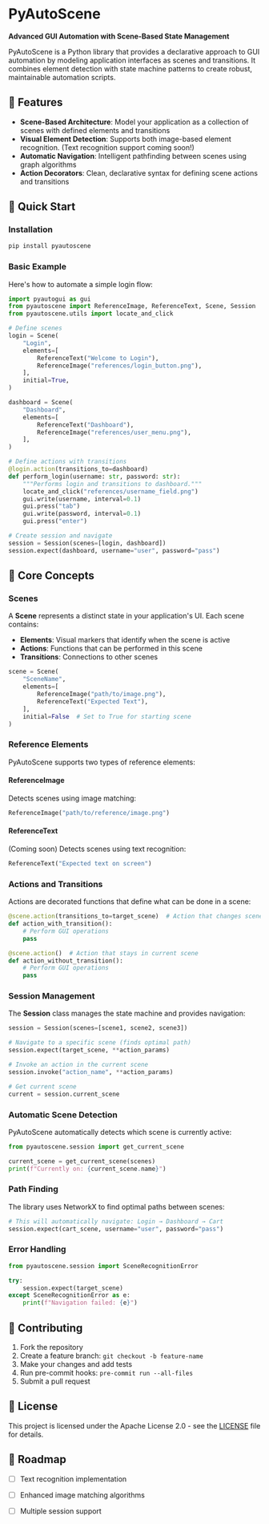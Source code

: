 # PyAutoScene

**Advanced GUI Automation with Scene-Based State Management**

PyAutoScene is a Python library that provides a declarative approach to GUI automation by modeling application interfaces as scenes and transitions. It combines element detection with state machine patterns to create robust, maintainable automation scripts.

## 🌟 Features

- **Scene-Based Architecture**: Model your application as a collection of scenes with defined elements and transitions
- **Visual Element Detection**: Supports both image-based element recognition. (Text recognition support coming soon!)
- **Automatic Navigation**: Intelligent pathfinding between scenes using graph algorithms
- **Action Decorators**: Clean, declarative syntax for defining scene actions and transitions

## 🚀 Quick Start

### Installation

```bash
pip install pyautoscene
```

### Basic Example

Here's how to automate a simple login flow:

```python
import pyautogui as gui
from pyautoscene import ReferenceImage, ReferenceText, Scene, Session
from pyautoscene.utils import locate_and_click

# Define scenes
login = Scene(
    "Login",
    elements=[
        ReferenceText("Welcome to Login"),
        ReferenceImage("references/login_button.png"),
    ],
    initial=True,
)

dashboard = Scene(
    "Dashboard",
    elements=[
        ReferenceText("Dashboard"),
        ReferenceImage("references/user_menu.png"),
    ],
)

# Define actions with transitions
@login.action(transitions_to=dashboard)
def perform_login(username: str, password: str):
    """Performs login and transitions to dashboard."""
    locate_and_click("references/username_field.png")
    gui.write(username, interval=0.1)
    gui.press("tab")
    gui.write(password, interval=0.1)
    gui.press("enter")

# Create session and navigate
session = Session(scenes=[login, dashboard])
session.expect(dashboard, username="user", password="pass")
```

## 📖 Core Concepts

### Scenes

A **Scene** represents a distinct state in your application's UI. Each scene contains:

- **Elements**: Visual markers that identify when the scene is active
- **Actions**: Functions that can be performed in this scene
- **Transitions**: Connections to other scenes

```python
scene = Scene(
    "SceneName",
    elements=[
        ReferenceImage("path/to/image.png"),
        ReferenceText("Expected Text"),
    ],
    initial=False  # Set to True for starting scene
)
```

### Reference Elements

PyAutoScene supports two types of reference elements:

#### ReferenceImage

Detects scenes using image matching:

```python
ReferenceImage("path/to/reference/image.png")
```

#### ReferenceText
(Coming soon)
Detects scenes using text recognition:

```python
ReferenceText("Expected text on screen")
```

### Actions and Transitions

Actions are decorated functions that define what can be done in a scene:

```python
@scene.action(transitions_to=target_scene)  # Action that changes scenes
def action_with_transition():
    # Perform GUI operations
    pass

@scene.action()  # Action that stays in current scene
def action_without_transition():
    # Perform GUI operations
    pass
```

### Session Management

The **Session** class manages the state machine and provides navigation:

```python
session = Session(scenes=[scene1, scene2, scene3])

# Navigate to a specific scene (finds optimal path)
session.expect(target_scene, **action_params)

# Invoke an action in the current scene
session.invoke("action_name", **action_params)

# Get current scene
current = session.current_scene
```

### Automatic Scene Detection

PyAutoScene automatically detects which scene is currently active:

```python
from pyautoscene.session import get_current_scene

current_scene = get_current_scene(scenes)
print(f"Currently on: {current_scene.name}")
```

### Path Finding

The library uses NetworkX to find optimal paths between scenes:

```python
# This will automatically navigate: Login → Dashboard → Cart
session.expect(cart_scene, username="user", password="pass")
```

### Error Handling

```python
from pyautoscene.session import SceneRecognitionError

try:
    session.expect(target_scene)
except SceneRecognitionError as e:
    print(f"Navigation failed: {e}")
```

## 🤝 Contributing

1. Fork the repository
2. Create a feature branch: `git checkout -b feature-name`
3. Make your changes and add tests
4. Run pre-commit hooks: `pre-commit run --all-files`
5. Submit a pull request

## 📝 License

This project is licensed under the Apache License 2.0 - see the [LICENSE](LICENSE) file for details.

## 🔮 Roadmap

- [ ] Text recognition implementation
- [ ] Enhanced image matching algorithms
- [ ] Multiple session support

